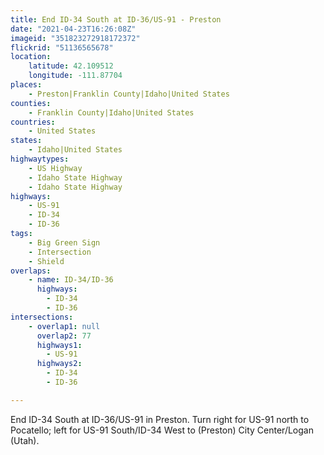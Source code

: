 ```yaml
---
title: End ID-34 South at ID-36/US-91 - Preston
date: "2021-04-23T16:26:08Z"
imageid: "351823272918172372"
flickrid: "51136565678"
location:
    latitude: 42.109512
    longitude: -111.87704
places:
    - Preston|Franklin County|Idaho|United States
counties:
    - Franklin County|Idaho|United States
countries:
    - United States
states:
    - Idaho|United States
highwaytypes:
    - US Highway
    - Idaho State Highway
    - Idaho State Highway
highways:
    - US-91
    - ID-34
    - ID-36
tags:
    - Big Green Sign
    - Intersection
    - Shield
overlaps:
    - name: ID-34/ID-36
      highways:
        - ID-34
        - ID-36
intersections:
    - overlap1: null
      overlap2: 77
      highways1:
        - US-91
      highways2:
        - ID-34
        - ID-36

---
```

End ID-34 South at ID-36/US-91 in Preston.  Turn right for US-91 north to Pocatello; left for US-91 South/ID-34 West to (Preston) City Center/Logan (Utah).